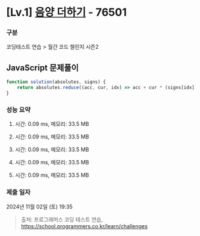 # [Lv.1] [음양 더하기](https://school.programmers.co.kr/learn/courses/30/lessons/76501?language=javascript) - 76501 

### 구분

코딩테스트 연습 > 월간 코드 챌린지 시즌2

## JavaScript 문제풀이

```js
function solution(absolutes, signs) {
    return absolutes.reduce((acc, cur, idx) => acc + cur * (signs[idx] ? 1 : -1), 0);
}
```

### 성능 요약

1. 시간: 0.09 ms, 메모리: 33.5 MB

2. 시간: 0.09 ms, 메모리: 33.5 MB
3. 시간: 0.09 ms, 메모리: 33.5 MB
4. 시간: 0.09 ms, 메모리: 33.5 MB
5. 시간: 0.09 ms, 메모리: 33.5 MB

### 제출 일자

2024년 11월 02일 (토) 19:35

> 출처: 프로그래머스 코딩 테스트 연습, https://school.programmers.co.kr/learn/challenges